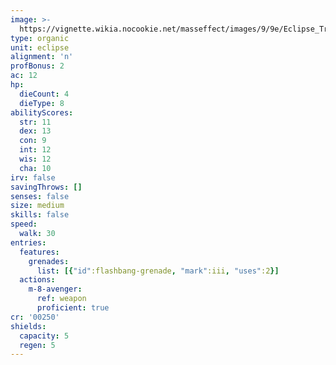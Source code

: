 ```yaml
---
image: >-
  https://vignette.wikia.nocookie.net/masseffect/images/9/9e/Eclipse_Trooper.png/revision/latest?cb=20100625014426
type: organic
unit: eclipse
alignment: 'n'
profBonus: 2
ac: 12
hp:
  dieCount: 4
  dieType: 8
abilityScores:
  str: 11
  dex: 13
  con: 9
  int: 12
  wis: 12
  cha: 10
irv: false
savingThrows: []
senses: false
size: medium
skills: false
speed:
  walk: 30
entries:
  features:
    grenades:
      list: [{"id":flashbang-grenade, "mark":iii, "uses":2}]
  actions:
    m-8-avenger:
      ref: weapon
      proficient: true
cr: '00250'
shields:
  capacity: 5
  regen: 5
---
```

